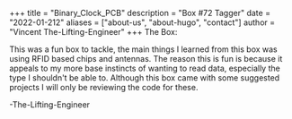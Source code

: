 +++
title = "Binary_Clock_PCB"
description = "Box #72 Tagger"
date = "2022-01-212"
aliases = ["about-us", "about-hugo", "contact"]
author = "Vincent The-Lifting-Engineer"
+++
The Box:  

This was a fun box to tackle, the main things I learned from this box was using RFID based chips and antennas. The reason this is fun is because it appeals to my more base instincts of wanting to read data, especially the type I shouldn't be able to. 
Although this box came with some suggested projects I will only be reviewing the code for these.


-The-Lifting-Engineer


